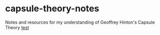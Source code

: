 # capsule-theory-notes
Notes and resources for my understanding of Geoffrey Hinton's Capsule Theory
[test](https://github.com)
